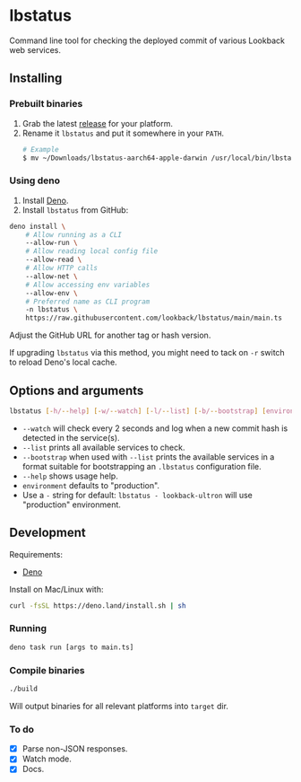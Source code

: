 # lbstatus

Command line tool for checking the deployed commit of various Lookback web services.

## Installing

### Prebuilt binaries

1. Grab the latest [release](https://github.com/lookback/lbstatus/releases) for your platform.
2. Rename it `lbstatus` and put it somewhere in your `PATH`.
   ```bash
   # Example
   $ mv ~/Downloads/lbstatus-aarch64-apple-darwin /usr/local/bin/lbstatus
   ```
### Using deno

1. Install [Deno](https://deno.land/#installation).
2. Install `lbstatus` from GitHub:

```bash
deno install \
    # Allow running as a CLI
    --allow-run \
    # Allow reading local config file
    --allow-read \
    # Allow HTTP calls
    --allow-net \
    # Allow accessing env variables
    --allow-env \
    # Preferred name as CLI program
    -n lbstatus \
    https://raw.githubusercontent.com/lookback/lbstatus/main/main.ts
```

Adjust the GitHub URL for another tag or hash version.

If upgrading `lbstatus` via this method, you might need to tack on `-r` switch to reload Deno's local cache.

## Options and arguments

```bash
lbstatus [-h/--help] [-w/--watch] [-l/--list] [-b/--bootstrap] [environment] [service]
```

* `--watch` will check every 2 seconds and log when a new commit hash is detected in the service(s).
* `--list` prints all available services to check.
* `--bootstrap` when used with `--list` prints the available services in a format suitable for bootstrapping an `.lbstatus` configuration file.
* `--help` shows usage help.
* `environment` defaults to "production".
* Use a `-` string for default: `lbstatus - lookback-ultron` will use "production" environment.

## Development

Requirements:

- [Deno](https://deno.land/#installation)

Install on Mac/Linux with:

```bash
curl -fsSL https://deno.land/install.sh | sh
```

### Running

```bash
deno task run [args to main.ts]
```

### Compile binaries

```bash
./build
```
Will output binaries for all relevant platforms into `target` dir.

### To do

- [x] Parse non-JSON responses.
- [x] Watch mode.
- [x] Docs.
